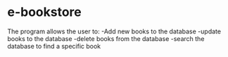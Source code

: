 # e-bookstore
The program allows the user to:
-Add new books to the database
-update books to the database
-delete books from the database
-search the database to find a specific book
